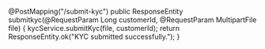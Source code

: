 @PostMapping("/submit-kyc")
public ResponseEntity<String> submitkyc(@RequestParam Long customerId,
                                        @RequestParam MultipartFile file) {
    kycService.submitKyc(file, customerId);
    return ResponseEntity.ok("KYC submitted successfully.");
}

